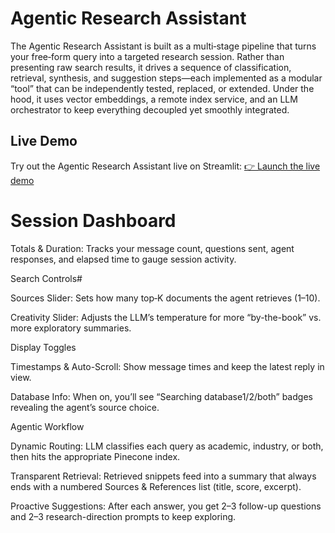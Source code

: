 # Agentic Research Assistant 
The Agentic Research Assistant is built as a multi‐stage pipeline that turns your free‐form query into a targeted research session. Rather than presenting raw search results, it drives a sequence of classification, retrieval, synthesis, and suggestion steps—each implemented as a modular “tool” that can be independently tested, replaced, or extended. Under the hood, it uses vector embeddings, a remote index service, and an LLM orchestrator to keep everything decoupled yet smoothly integrated.

## Live Demo
Try out the Agentic Research Assistant live on Streamlit:
[👉 Launch the live demo](https://m4d7kedkaqbqiqnevzp7kj.streamlit.app/)

# Session Dashboard

Totals & Duration: Tracks your message count, questions sent, agent responses, and elapsed time to gauge session activity.

Search Controls#

Sources Slider: Sets how many top‐K documents the agent retrieves (1–10).

Creativity Slider: Adjusts the LLM’s temperature for more “by-the-book” vs. more exploratory summaries.

Display Toggles

Timestamps & Auto-Scroll: Show message times and keep the latest reply in view.

Database Info: When on, you’ll see “Searching database1/2/both” badges revealing the agent’s source choice.

Agentic Workflow

Dynamic Routing: LLM classifies each query as academic, industry, or both, then hits the appropriate Pinecone index.

Transparent Retrieval: Retrieved snippets feed into a summary that always ends with a numbered Sources & References list (title, score, excerpt).

Proactive Suggestions: After each answer, you get 2–3 follow-up questions and 2–3 research-direction prompts to keep exploring.
